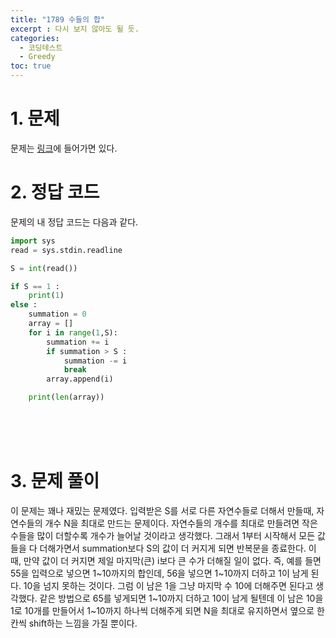```yaml
---
title: "1789 수들의 합"
excerpt : 다시 보지 않아도 될 듯.
categories:
  - 코딩테스트
  - Greedy
toc: true
---
```


# 1. 문제
문제는 [링크](https://www.acmicpc.net/problem/1789)에 들어가면 있다.

# 2. 정답 코드

문제의 내 정답 코드는 다음과 같다.

```python
import sys
read = sys.stdin.readline

S = int(read())

if S == 1 :
    print(1)
else :
    summation = 0
    array = []
    for i in range(1,S):
        summation += i
        if summation > S :
            summation -= i
            break
        array.append(i)

    print(len(array))

```

<br/><br/><br/>

# 3. 문제 풀이

이 문제는 꽤나 재밌는 문제였다. 입력받은 S를 서로 다른 자연수들로 더해서 
만들때, 자연수들의 개수 N을 최대로 만드는 문제이다. 자연수들의 개수를 최대로 만들려면
작은 수들을 많이 더할수록 개수가 늘어날 것이라고 생각했다. 그래서 1부터 시작해서 모든 
값들을 다 더해가면서 summation보다 S의 값이 더 커지게 되면  반복문을 종료한다.
이때, 만약 값이 더 커지면 제일 마지막(큰) i보다 큰 수가 더해질 일이 없다. 
즉, 예를 들면 55을 입력으로 넣으면 1~10까지의 합인데, 56을 넣으면 1~10까지 더하고 
1이 남게 된다. 10을 넘지 못하는 것이다. 그럼 이 남은 1을 그냥 마지막 수 10에 더해주면 된다고
생각했다. 같은 방법으로 65를 넣게되면 1~10까지 더하고 10이 남게 될텐데 이 남은 10을
1로 10개를 만들어서 1~10까지 하나씩 더해주게 되면 N을 최대로 유지하면서 옆으로 한칸씩 shift하는 느낌을 가질 뿐이다.
